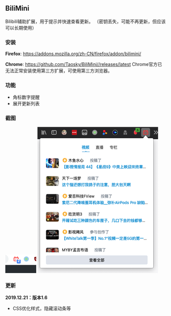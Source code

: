 ## BiliMini
Bilibili辅助扩展，用于提示并快速查看更新。
（密钥丢失，可能不再更新，但应该可以长期使用）

### 安装
**Firefox**: https://addons.mozilla.org/zh-CN/firefox/addon/bilimini/

**Chrome**: https://github.com/Taosky/BiliMini//releases/latest
Chrome官方已无法正常安装使用第三方扩展，可使用第三方浏览器。

### 功能
- 角标数字提醒
- 展开更新列表

### 截图
![更新提醒](preview/0.png)
![动态展开](preview/1.png)



### 更新

**2019.12.21：版本1.6**

- CSS优化样式，隐藏滚动条等

